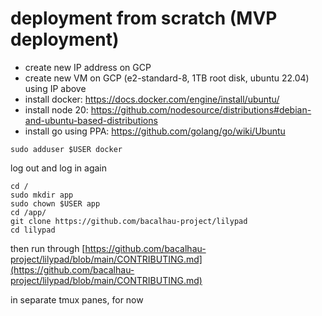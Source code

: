 # deployment from scratch (MVP deployment)

* create new IP address on GCP
* create new VM on GCP (e2-standard-8, 1TB root disk, ubuntu 22.04) using IP above
* install docker: https://docs.docker.com/engine/install/ubuntu/
* install node 20: https://github.com/nodesource/distributions#debian-and-ubuntu-based-distributions
* install go using PPA: https://github.com/golang/go/wiki/Ubuntu

```
sudo adduser $USER docker
```
log out and log in again
```
cd /
sudo mkdir app
sudo chown $USER app
cd /app/
git clone https://github.com/bacalhau-project/lilypad
cd lilypad
```

then run through [https://github.com/bacalhau-project/lilypad/blob/main/CONTRIBUTING.md](https://github.com/bacalhau-project/lilypad/blob/main/CONTRIBUTING.md)

in separate tmux panes, for now
